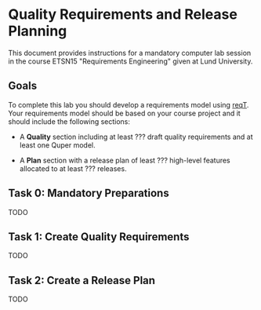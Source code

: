 # Quality Requirements and Release Planning

This document provides instructions for a mandatory computer lab session in the course ETSN15 "Requirements Engineering" given at Lund University.

## Goals

To complete this lab you should develop a requirements model using [reqT](http://reqt.org/download.html). Your requirements model should be based on your course project and it should include the following sections:

  * A **Quality** section including at least ??? draft quality requirements and at least one Quper model.

  * A **Plan** section with a release plan of least ??? high-level features allocated to at least ??? releases.


## Task 0: Mandatory Preparations

TODO

## Task 1: Create Quality Requirements

TODO

## Task 2: Create a Release Plan

TODO
